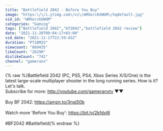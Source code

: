 ```yaml
---
title: "Battlefield 2042 - Before You Buy"
image: "https:\/\/i.ytimg.com\/vi\/mMXorc6XWUM\/hqdefault.jpg"
vid_id: "mMXorc6XWUM"
categories: "Gaming"
tags: ["Battlefield 2042","bf2042","battlefield 2042 review"]
date: "2021-11-20T09:04:17+03:00"
vid_date: "2021-11-17T22:59:45Z"
duration: "PT10M2S"
viewcount: "669435"
likeCount: "26290"
dislikeCount: "741"
channel: "gameranx"
---
```

{% raw %}Battlefield 2042 (PC, PS5, PS4, Xbox Series X/S/One) is the latest large-scale multiplayer shooter in the long running series. How is it? Let's talk.<br />Subscribe for more: <a rel="nofollow" target="blank" href="http://youtube.com/gameranxtv">http://youtube.com/gameranxtv</a> ▼▼<br /><br />Buy BF 2042: <a rel="nofollow" target="blank" href="https://amzn.to/3nqj50b">https://amzn.to/3nqj50b</a><br /><br />Watch more 'Before You Buy': <a rel="nofollow" target="blank" href="https://bit.ly/2kfdxI6">https://bit.ly/2kfdxI6</a><br /><br />#BF2042 #Battlefield{% endraw %}
